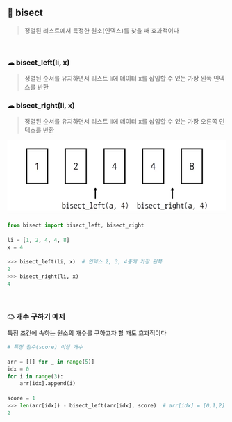 ## 🧊 bisect

> 정렬된 리스트에서 특정한 원소(인덱스)를 찾을 때 효과적이다


<br>

### ☁ bisect_left(li, x)

> 정렬된 순서를 유지하면서 리스트 li에 데이터 x를 삽입할 수 있는 가장 왼쪽 인덱스를 반환

### ☁ bisect_right(li, x)

> 정렬된 순서를 유지하면서 리스트 li에 데이터 x를 삽입할 수 있는 가장 오른쪽 인덱스를 반환

![01](README.assets/01.png)

``` python
from bisect import bisect_left, bisect_right

li = [1, 2, 4, 4, 8]
x = 4

>>> bisect_left(li, x)  # 인덱스 2, 3, 4중에 가장 왼쪽
2
>>> bisect_right(li, x)
4
```

<br>

### ☁ 개수 구하기 예제

특정 조건에 속하는 원소의 개수를 구하고자 할 때도 효과적이다

``` python
# 특정 점수(score) 이상 개수 

arr = [[] for _ in range(5)]
idx = 0
for i in range(3):
    arr[idx].append(i)  
    
score = 1
>>> len(arr[idx]) - bisect_left(arr[idx], score)  # arr[idx] = [0,1,2] / bisect_left(arr[idx], score) = 1
2
```
